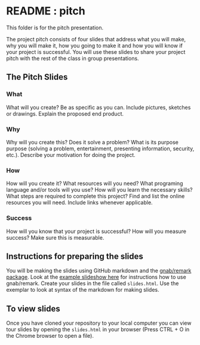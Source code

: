# README : pitch
This folder is for the pitch presentation.

The project pitch consists of four slides that address what you will make, why you will make it, how you going to make it and how you will know if your project is successful. You will use these slides to share your project pitch with the rest of the class in group presentations.

## The Pitch Slides
### What
What will you create? Be as specific as you can. Include pictures, sketches or drawings. Explain the proposed end product. 

### Why
Why will you create this? Does it solve a problem? What is its purpose purpose (solving a problem, entertainment, presenting information, security, etc.).  Describe your motivation for doing the project.

### How
How will you create it? What resources will you need? What programing language and/or tools will you use? How will you learn the necessary skills? What steps are required to complete this project? Find and list the online resources you will need. Include links whenever applicable.

### Success
How will you know that your project is successful? How will you measure success? Make sure this is measurable.

## Instructions for preparing the slides
You will be making the slides using GitHub markdown and the [gnab/remark package](https://github.com/gnab/remark). Look at the [example slideshow here](https://remarkjs.com/#1) for instructions how to use gnab/remark. Create your slides in the file called ```slides.html```. Use the exemplar to look at syntax of the markdown for making slides.

## To view slides
Once you have cloned your repository to your local computer you can view tour slides by opening the ```slides.html``` in your browser (Press CTRL + O in the Chrome browser to open a file).
